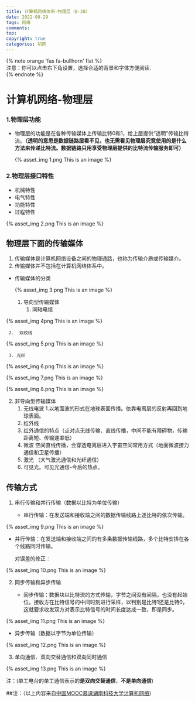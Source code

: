```yaml
---
title: 计算机网络体系-物理层（8-28）
date: 2022-08-29
tags: 网络
comments:
top: 
copyright: true
categories: 机网
---
```


{% note orange 'fas fa-bullhorn' flat %}<br>注意：你可以点击右下角设置，选择合适的背景和字体方便阅读.<br>{% endnote %}

# 计算机网络-物理层

###  1.物理层功能

* 物理层的功能是在各种传输媒体上传输比特0和1，给上层提供“透明”传输比特流。**（透明的意思是数据链路层看不见，也无需看见物理层究竟使用的是什么方法来传递比特流。数据链路只用享受物理层提供的比特流传输服务即可）**

  {% asset_img 1.png This is an image %}

<!--more-->
###  2.物理层接口特性

* 机械特性
* 电气特性
* 功能特性
* 过程特性


{% asset_img 2.png This is an image %}


##  物理层下面的传输媒体

1. 传输媒体是计算机网络设备之间的物理通路，也称为传输介质或传输媒介。
2. 传输媒体并不包括在计算机网络体系中。

* 传输媒体的分类 

  {% asset_img 3.png This is an image %}

  1. 导向型传输媒体
     1. 同轴电缆
     

{% asset_img 4png This is an image %}


     2.  双绞线

 {% asset_img 5.png This is an image %}


     3. 光纤

{% asset_img 6.png This is an image %}


{% asset_img 7.png This is an image %}


{% asset_img 8.png This is an image %}


  2. 非导向型传输媒体
     1.  无线电波 1.以地面波的形式在地球表面传播。依靠电离层的反射再回到地球表面。
     2.  红外线 
        1. 红外通信的特点（点对点无线传输、直线传播，中间不能有障碍物，传输距离短、传输速率低）
     3.  微波 空间直线传播，会穿透电离层进入宇宙空间常用方式（地面微波接力通信和卫星传播）
     4.  激光 （大气激光通信和光纤通信）
     5. 可见光。可见光通信-今后的热点。

## 传输方式

1. 串行传输和并行传输（数据以比特为单位传输）

   * 串行传输：在发送端和接收端之间的数据传输线路上逐比特的依次传输。


{% asset_img 9.png This is an image %}


   * 并行传输：在发送端和接收端之间的有多条数据传输线路，多个比特安排在各个线路同时传输。

     对误差的修正：


{% asset_img 10.png This is an image %}


2. 同步传输和异步传输

   * 同步传输：数据块以比特流的方式传输，字节之间没有间隔，也没有起始位。接收方在比特信号的中间时刻进行采样，以判别是比特1还是比特0，这就要求收发双方对表示比特信号的时间长度达成一致，即是同步。


{% asset_img 11.png This is an image %}


   * 异步传输（数据以字节为单位传输）

{% asset_img 12.png This is an image %}


3. 单向通信、双向交替通信和双向同时通信

{% asset_img 13.png This is an image %}


   注：(单工电台的单工通信表示的**是双向交替通信**，**不是单向通信**)

##注：（以上内容来自[中国MOOC慕课湖南科技大学计算机网络](https://www.icourse163.org/learn/HNKJ-1461816178?tid=1468294445#/learn/announce))









